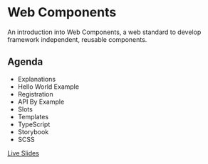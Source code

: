 # Web Components

An introduction into Web Components, a web standard to develop framework independent, reusable components.

## Agenda

* Explanations
* Hello World Example
* Registration
* API By Example
* Slots
* Templates
* TypeScript
* Storybook
* SCSS

[Live Slides](https://thomas.weinert.info/talk-web-components/)
